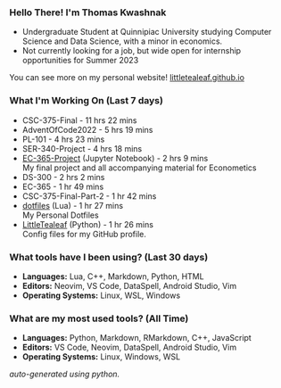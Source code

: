 
### Hello There! I'm Thomas Kwashnak

- Undergraduate Student at Quinnipiac University studying Computer Science and Data Science, with a minor in economics.
- Not currently looking for a job, but wide open for internship opportunities for Summer 2023

You can see more on my personal website! [littletealeaf.github.io](https://littletealeaf.github.io)

### What I'm Working On (Last 7 days)
<ul><li>CSC-375-Final - 11 hrs 22 mins</li><li>AdventOfCode2022 - 5 hrs 19 mins</li><li>PL-101 - 4 hrs 23 mins</li><li>SER-340-Project - 4 hrs 18 mins</li><li><a href="https://github.com/LittleTealeaf/EC-365-Project">EC-365-Project</a> (Jupyter Notebook) - 2 hrs 9 mins<br>My final project and all accompanying material for Econometics</li><li>DS-300 - 2 hrs 2 mins</li><li>EC-365 - 1 hr 49 mins</li><li>CSC-375-Final-Part-2 - 1 hr 42 mins</li><li><a href="https://github.com/LittleTealeaf/dotfiles">dotfiles</a> (Lua) - 1 hr 27 mins<br>My Personal Dotfiles</li><li><a href="https://github.com/LittleTealeaf/LittleTealeaf">LittleTealeaf</a> (Python) - 1 hr 26 mins<br>Config files for my GitHub profile.</li></ul>

### What tools have I been using? (Last 30 days)
- **Languages:** Lua, C++, Markdown, Python, HTML
- **Editors:** Neovim, VS Code, DataSpell, Android Studio, Vim
- **Operating Systems:** Linux, WSL, Windows

### What are my most used tools? (All Time)
- **Languages:** Python, Markdown, RMarkdown, C++, JavaScript
- **Editors:** VS Code, Neovim, DataSpell, Android Studio, Vim
- **Operating Systems:** Linux, Windows, WSL

*auto-generated using python.*
